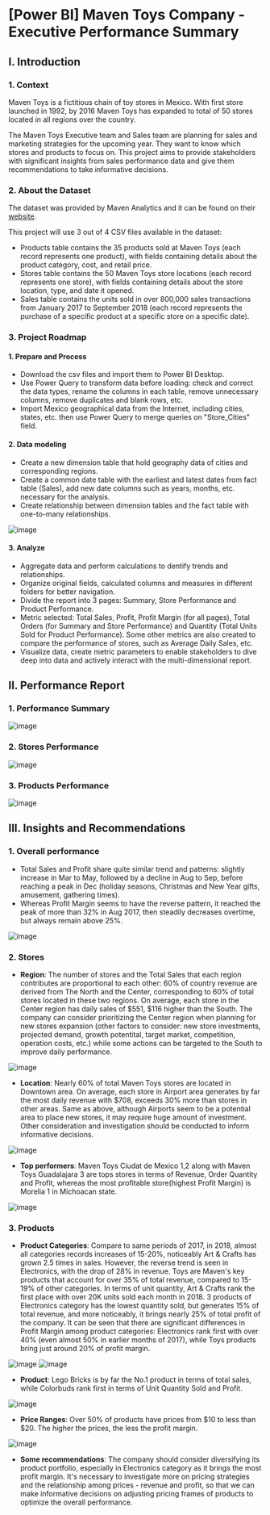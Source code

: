 # [Power BI] Maven Toys Company - Executive Performance Summary

## I. Introduction

### 1. Context

Maven Toys is a fictitious chain of toy stores in Mexico. With first store launched in 1992, by 2016 Maven Toys has expanded to total of 50 stores located in all regions over the country.

The Maven Toys Executive team and Sales team are planning for sales and marketing strategies for the upcoming year. They want to know which stores and products to focus on. This project aims to provide stakeholders with significant insights from sales performance data and give them recommendations to take informative decisions.

### 2. About the Dataset

The dataset was provided by Maven Analytics and it can be found on their [website](https://mavenanalytics.io/blog/maven-toys-challenge). 

This project will use 3 out of 4 CSV files available in the dataset:

- Products table contains the 35 products sold at Maven Toys (each record represents one product), with fields containing details about the product category, cost, and retail price.
- Stores table contains the 50 Maven Toys store locations (each record represents one store), with fields containing details about the store location, type, and date it opened.
- Sales table contains the units sold in over 800,000 sales transactions from January 2017 to September 2018 (each record represents the purchase of a specific product at a specific store on a specific date).

### 3. Project Roadmap

#### 1. Prepare and Process

- Download the csv files and import them to Power BI Desktop.
- Use Power Query to transform data before loading: check and correct the data types, rename the columns in each table, remove unnecessary columns, remove duplicates and blank rows, etc.
- Import Mexico geographical data from the Internet, including cities, states, etc. then use Power Query to merge queries on "Store_Cities" field. 

#### 2. Data modeling

- Create a new dimension table that hold geography data of cities and corresponding regions.
- Create a common date table with the earliest and latest dates from fact table (Sales), add new date columns such as years, months, etc. necessary for the analysis.
- Create relationship between dimension tables and the fact table with one-to-many relationships.

![image](https://github.com/mytrannn22/Maven-toys-performance-report/assets/140190425/7f4f83b1-e104-42f4-9255-c57f2f183ba2)

#### 3. Analyze

- Aggregate data and perform calculations to dentify trends and relationships.
- Organize original fields, calculated columns and measures in different folders for better navigation. 
- Divide the report into 3 pages: Summary, Store Performance and Product Performance. 
- Metric selected: Total Sales, Profit, Profit Margin (for all pages), Total Orders (for Summary and Store Performance) and Quantity (Total Units Sold for Product Performance). Some other metrics are also created to compare the performance of stores, such as Average Daily Sales, etc.
- Visualize data, create metric parameters to enable stakeholders to dive deep into data and actively interact with the multi-dimensional report. 


## II. Performance Report

### 1. Performance Summary

![image](https://github.com/mytrannn22/Maven-toys-performance-report/assets/140190425/59bd27d9-9688-4004-b3ae-e48d3c703c5b)

### 2. Stores Performance

![image](https://github.com/mytrannn22/Maven-toys-performance-report/assets/140190425/327b7948-d021-43a7-9be8-d86d888c178b)

### 3. Products Performance

![image](https://github.com/mytrannn22/Maven-toys-performance-report/assets/140190425/c99185d7-b51f-46d9-981c-6fcf4c5b63d1)

## III. Insights and Recommendations

### 1. Overall performance

- Total Sales and Profit share quite similar trend and patterns: slightly increase in Mar to May, followed by a decline in Aug to Sep, before reaching a peak in Dec (holiday seasons, Christmas and New Year gifts, amusement, gathering times).
- Whereas Profit Margin seems to have the reverse pattern, it reached the peak of more than 32% in Aug 2017, then steadily decreases overtime, but always remain above 25%.

![image](https://github.com/mytrannn22/Maven-toys-performance-report/assets/140190425/53be241e-a0db-45a2-81e3-9eac47f12a6a)

### 2. Stores

- **Region**: The number of stores and the Total Sales that each region contributes are proportional to each other: 60% of country revenue are derived from The North and the Center, corresponding to 60% of total stores located in these two regions. On average, each store in the Center region has daily sales of $551, $116 higher than the South. The company can consider prioritizing the Center region when planning for new stores expansion (other factors to consider: new store investments, projected demand, growth potentital, target market, competition, operation costs, etc.) while some actions can be targeted to the South to improve daily performance.

![image](https://github.com/mytrannn22/Maven-toys-performance-report/assets/140190425/2ff798f8-ecae-4860-bcc2-31bede83d641)

- **Location**: Nearly 60% of total Maven Toys stores are located in Downtown area. On average, each store in Airport area generates by far the most daily revenue with $708, exceeds 30% more than stores in other areas. Same as above, although Airports seem to be a potential area to place new stores, it may require huge amount of investment. Other consideration and investigation should be conducted to inform informative decisions.

![image](https://github.com/mytrannn22/Maven-toys-performance-report/assets/140190425/84972864-098e-45b6-8659-907173571ad3)

- **Top performers**: Maven Toys Ciudat de Mexico 1,2 along with Maven Toys Guadalajara 3 are tops stores in terms of Revenue, Order Quantity and Profit, whereas the most profitable store(highest Profit Margin) is Morelia 1 in Michoacan state.

![image](https://github.com/mytrannn22/Maven-toys-performance-report/assets/140190425/cc654221-22a8-417a-a415-ac65505c0ead)


### 3. Products

- **Product Categories**: Compare to same periods of 2017, in 2018, almost all categories records increases of 15-20%, noticeably Art & Crafts has grown 2.5 times in sales. However, the reverse trend is seen in Electronics, with the drop of 28% in revenue. Toys are Maven's key products that account for over 35% of total revenue, compared to 15-19% of other categories. In terms of unit quantity, Art & Crafts rank the first place with over 20K units sold each month in 2018. 3 products of Electronics category has the lowest quantity sold, but generates 15% of total revenue, and more noticeably, it brings nearly 25% of total profit of the company. It can be seen that there are significant differences in Profit Margin among product categories: Electronics rank first with over 40% (even almost 50% in earlier months of 2017), while Toys products bring just around 20% of profit margin.

![image](https://github.com/mytrannn22/Maven-toys-performance-report/assets/140190425/b19fc684-8d38-4f5d-9861-1cb9ed7ad410)
![image](https://github.com/mytrannn22/Maven-toys-performance-report/assets/140190425/e641bc10-baa1-48c7-9d7b-c5c86c3abe32)

- **Product**: Lego Bricks is by far the No.1 product in terms of total sales, while Colorbuds rank first in terms of Unit Quantity Sold and Profit. 

![image](https://github.com/mytrannn22/Maven-toys-performance-report/assets/140190425/7229836a-a71f-4262-9089-b1778374534b)

- **Price Ranges**: Over 50% of products have prices from $10 to less than $20. The higher the prices, the less the profit margin.

![image](https://github.com/mytrannn22/Maven-toys-performance-report/assets/140190425/1a49cbc0-43aa-4f14-856f-34a413c9816e)

- **Some recommendations**: The company should consider diversifying its product portfolio, especially in Electronics category as it brings the most profit margin. It's necessary to investigate more on pricing strategies and the relationship among prices - revenue and profit, so that we can make informative decisions on adjusting pricing frames of products to optimize the overall performance.

